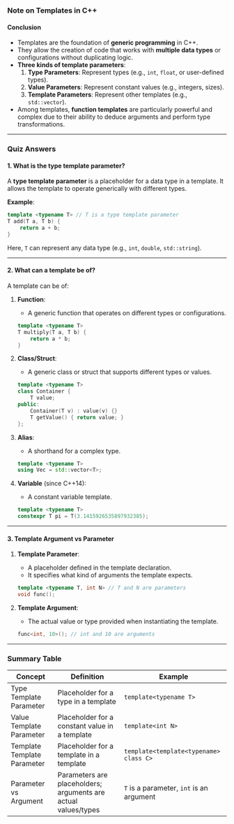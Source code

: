 ### **Note on Templates in C++**

#### **Conclusion**
- Templates are the foundation of **generic programming** in C++.
- They allow the creation of code that works with **multiple data types** or configurations without duplicating logic.
- **Three kinds of template parameters**:
    1. **Type Parameters**: Represent types (e.g., `int`, `float`, or user-defined types).
    2. **Value Parameters**: Represent constant values (e.g., integers, sizes).
    3. **Template Parameters**: Represent other templates (e.g., `std::vector`).
- Among templates, **function templates** are particularly powerful and complex due to their ability to deduce arguments and perform type transformations.

---

### **Quiz Answers**

#### **1. What is the type template parameter?**
A **type template parameter** is a placeholder for a data type in a template. It allows the template to operate generically with different types.

**Example**:
```cpp
template <typename T> // T is a type template parameter
T add(T a, T b) {
    return a + b;
}
```
Here, `T` can represent any data type (e.g., `int`, `double`, `std::string`).

---

#### **2. What can a template be of?**
A template can be of:
1. **Function**:
    - A generic function that operates on different types or configurations.
   ```cpp
   template <typename T>
   T multiply(T a, T b) {
       return a * b;
   }
   ```

2. **Class/Struct**:
    - A generic class or struct that supports different types or values.
   ```cpp
   template <typename T>
   class Container {
       T value;
   public:
       Container(T v) : value(v) {}
       T getValue() { return value; }
   };
   ```

3. **Alias**:
    - A shorthand for a complex type.
   ```cpp
   template <typename T>
   using Vec = std::vector<T>;
   ```

4. **Variable** (since C++14):
    - A constant variable template.
   ```cpp
   template <typename T>
   constexpr T pi = T(3.1415926535897932385);
   ```

---

#### **3. Template Argument vs Parameter**

1. **Template Parameter**:
    - A placeholder defined in the template declaration.
    - It specifies what kind of arguments the template expects.
   ```cpp
   template <typename T, int N> // T and N are parameters
   void func();
   ```

2. **Template Argument**:
    - The actual value or type provided when instantiating the template.
   ```cpp
   func<int, 10>(); // int and 10 are arguments
   ```

---

### **Summary Table**

| **Concept**            | **Definition**                                                | **Example**                            |
|-------------------------|--------------------------------------------------------------|----------------------------------------|
| Type Template Parameter | Placeholder for a type in a template                         | `template<typename T>`                 |
| Value Template Parameter| Placeholder for a constant value in a template               | `template<int N>`                      |
| Template Template Parameter| Placeholder for a template in a template                 | `template<template<typename> class C>`|
| Parameter vs Argument   | Parameters are placeholders; arguments are actual values/types| `T` is a parameter, `int` is an argument|

